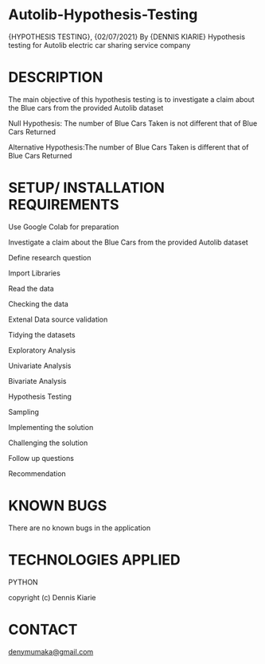 # Autolib-Hypothesis-Testing

{HYPOTHESIS TESTING}, {02/07/2021} By {DENNIS KIARIE} Hypothesis testing for Autolib electric car sharing service company

# DESCRIPTION

The main objective of this hypothesis testing is to investigate a claim about the Blue cars from the provided Autolib dataset

Null Hypothesis: The number of Blue Cars Taken is not different that of Blue Cars Returned

Alternative Hypothesis:The number of Blue Cars Taken is different that of Blue Cars Returned

# SETUP/ INSTALLATION REQUIREMENTS

Use Google Colab for preparation

Investigate a claim about the Blue Cars from the provided Autolib dataset

Define research question

Import Libraries

Read the data

Checking the data

Extenal Data source validation

Tidying the datasets

Exploratory Analysis

Univariate Analysis

Bivariate Analysis

Hypothesis Testing

Sampling

Implementing the solution

Challenging the solution

Follow up questions

Recommendation

# KNOWN BUGS

There are no known bugs in the application

# TECHNOLOGIES APPLIED

PYTHON

copyright (c) Dennis Kiarie

# CONTACT

denymumaka@gmail.com
